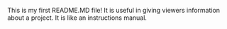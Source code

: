 This is my first README.MD file! It is useful in giving viewers information about a project. It is like an instructions manual.
